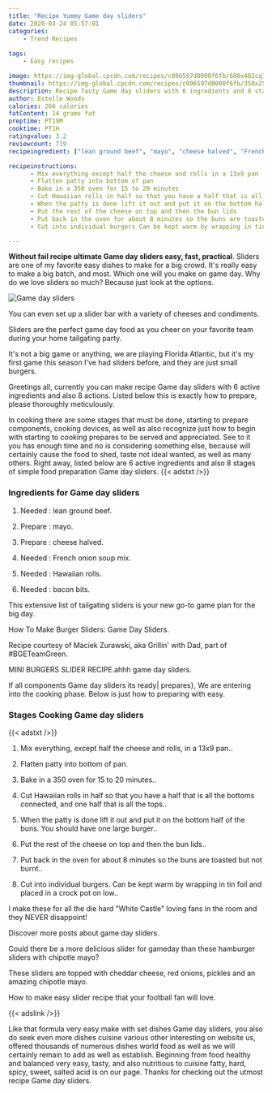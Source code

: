 ```yaml
---
title: "Recipe Yummy Game day sliders"
date: 2020-03-24 05:57:01
categories:
    - Trend Recipes
    
tags:
    - Easy recipes

image: https://img-global.cpcdn.com/recipes/c096597d0000f6fb/680x482cq70/game-day-sliders-recipe-main-photo.jpg
thumbnail: https://img-global.cpcdn.com/recipes/c096597d0000f6fb/350x250cq70/game-day-sliders-recipe-main-photo.jpg
description: Recipe Tasty Game day sliders with 6 ingredients and 8 stages of easy cooking.
author: Estelle Woods
calories: 266 calories
fatContent: 14 grams fat
preptime: PT19M
cooktime: PT1H
ratingvalue: 3.2
reviewcount: 719
recipeingredient: ["lean ground beef", "mayo", "cheese halved", "French onion soup mix", "Hawaiian rolls", "bacon bits"]

recipeinstructions: 
      - Mix everything except half the cheese and rolls in a 13x9 pan 
      - Flatten patty into bottom of pan 
      - Bake in a 350 oven for 15 to 20 minutes 
      - Cut Hawaiian rolls in half so that you have a half that is all the bottoms connected and one half that is all the tops 
      - When the patty is done lift it out and put it on the bottom half of the buns You should have one large burger 
      - Put the rest of the cheese on top and then the bun lids 
      - Put back in the oven for about 8 minutes so the buns are toasted but not burnt 
      - Cut into individual burgers Can be kept warm by wrapping in tin foil and placed in a crock pot on low

---
```




**Without fail recipe ultimate Game day sliders easy, fast, practical**. Sliders are one of my favorite easy dishes to make for a big crowd. It&#39;s really easy to make a big batch, and most. Which one will you make on game day. Why do we love sliders so much? Because just look at the options.


![Game day sliders](https://img-global.cpcdn.com/recipes/c096597d0000f6fb/680x482cq70/game-day-sliders-recipe-main-photo.jpg "Game day sliders")



You can even set up a slider bar with a variety of cheeses and condiments.

Sliders are the perfect game day food as you cheer on your favorite team during your home tailgating party.

It&#39;s not a big game or anything, we are playing Florida Atlantic, but it&#39;s my first game this season I&#39;ve had sliders before, and they are just small burgers.


Greetings all, currently you can make recipe Game day sliders with 6 active ingredients and also 8 actions. Listed below this is exactly how to prepare, please thoroughly meticulously.

In cooking there are some stages that must be done, starting to prepare components, cooking devices, as well as also recognize just how to begin with starting to cooking prepares to be served and appreciated. See to it you has enough time and no is considering something else, because will certainly cause the food to shed, taste not ideal wanted, as well as many others. Right away, listed below are 6 active ingredients and also 8 stages of simple food preparation Game day sliders.
{{< adstxt />}}

### Ingredients for Game day sliders


1. Needed  : lean ground beef.

1. Prepare  : mayo.

1. Prepare  : cheese halved.

1. Needed  : French onion soup mix.

1. Needed  : Hawaiian rolls.

1. Needed  : bacon bits.


This extensive list of tailgating sliders is your new go-to game plan for the big day.

How To Make Burger Sliders: Game Day Sliders.

Recipe courtesy of Maciek Zurawski, aka Grillin&#39; with Dad, part of #BGETeamGreen.

MINI BURGERS SLIDER RECIPE.ahhh game day sliders.


If all components Game day sliders its ready| prepares}, We are entering into the cooking phase. Below is just how to preparing with easy.

### Stages Cooking Game day sliders

{{< adstxt />}}


1. Mix everything, except half the cheese and rolls, in a 13x9 pan..



1. Flatten patty into bottom of pan.



1. Bake in a 350 oven for 15 to 20 minutes..



1. Cut Hawaiian rolls in half so that you have a half that is all the bottoms connected, and one half that is all the tops..



1. When the patty is done lift it out and put it on the bottom half of the buns. You should have one large burger..



1. Put the rest of the cheese on top and then the bun lids..



1. Put back in the oven for about 8 minutes so the buns are toasted but not burnt..



1. Cut into individual burgers. Can be kept warm by wrapping in tin foil and placed in a crock pot on low..




I make these for all the die hard &#34;White Castle&#34; loving fans in the room and they NEVER disappoint!

Discover more posts about game day sliders.

Could there be a more delicious slider for gameday than these hamburger sliders with chipotle mayo?

These sliders are topped with cheddar cheese, red onions, pickles and an amazing chipotle mayo.

How to make easy slider recipe that your football fan will love.


{{< adslink />}}

Like that formula very easy make with set dishes Game day sliders, you also do seek even more dishes cuisine various other interesting on website us, offered thousands of numerous dishes world food as well as we will certainly remain to add as well as establish. Beginning from food healthy and balanced very easy, tasty, and also nutritious to cuisine fatty, hard, spicy, sweet, salted acid is on our page. Thanks for checking out the utmost recipe Game day sliders.
